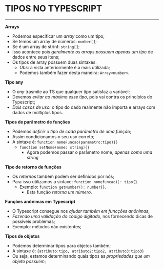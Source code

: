# TIPOS NO TYPESCRIPT
***
**Arrays**

* Podemos especificar um *array* como um tipo;
* Se temos um array de números: `number[]`;
* Se é um array de strinf: `string[]`;
* Isso acontece pois *geralmente os arrays possuem apenas um tipo* de dados entre seus itens;
* Os tipos de array possuem duas sintaxes.
    * *Obs*: a vista anteriormente é a mais utilizada;
    * Podemos também fazer desta maneira: `Array<number>`.

**Tipo any**

* O *any* trasmite ao TS que qualquer tipo satisfaz a variável;
* Devemos *evitar ao máximo esse tipo*, pois vai contra os princípios do Typescript;
* *Dois casos de uso:* o tipo do dado realmente não importa e arrays com dados de múltiplos tipos.

**Tipos de parâmetro de funções**

* Podemos *definir o tipo de cada parâmetro de uma função*;
* Assim condicionamos o seu uso correto;
* A sintaxe é: `function nomeFuncao(parametro:tipo){}`
    * `function setNome(nome: string){}`
        * Agora podemos passar o parâmetro nome, *apenas como uma string*

**Tipo de retorno de funções**

* Os *retornos* também podem ser definidos por nós;
* Para isso utilizamos a sintaxe: `function nomefuncao(): tipo{}`.
    * Exemplo: `function getNumber(): number{}`.
        * Esta função *retorna um número*.

**Funções anônimas em Typescript**

* O Typescript consegue nos *ajudar também em funcções anônimas*;
* *Fazendo uma validação do código digitado*, nos fornecendo dicas de possíveis problemas;
* Exemplo: métodos não existentes;

**Tipos de objetos**

* Podemos determinar tipos para objetos também;
* A sintaxe é: `{atributo:tipo, atributo2:tipo2, atributo3:tipo3}`
* Ou seja, estamos determinando quais tipos as *propriedades que um objeto possuem*;